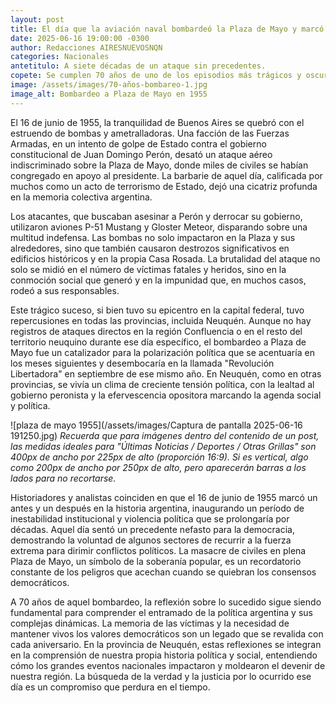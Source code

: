 ```yaml
---
layout: post
title: El día que la aviación naval bombardeó la Plaza de Mayo y marcó a fuego la historia argentina.
date: 2025-06-16 19:00:00 -0300
author: Redacciones AIRESNUEVOSNQN
categories: Nacionales
antetitulo: A siete décadas de un ataque sin precedentes.
copete: Se cumplen 70 años de uno de los episodios más trágicos y oscuros de la historia reciente de Argentina: el bombardeo a Plaza de Mayo del 16 de junio de 1955. Aquel día, aviones de la Armada y la Fuerza Aérea arrojaron casi 10.000 kilos de bombas sobre la multitud congregada frente a la Casa Rosada, dejando un saldo de más de 300 muertos y un millar de heridos, un hecho que inauguró un ciclo de violencia política cuyas consecuencias se sintieron en todo el país, incluida la provincia de Neuquén.
image: /assets/images/70-años-bombareo-1.jpg 
image_alt: Bombardeo a Plaza de Mayo en 1955
---
```


El 16 de junio de 1955, la tranquilidad de Buenos Aires se quebró con el estruendo de bombas y ametralladoras. Una facción de las Fuerzas Armadas, en un intento de golpe de Estado contra el gobierno constitucional de Juan Domingo Perón, desató un ataque aéreo indiscriminado sobre la Plaza de Mayo, donde miles de civiles se habían congregado en apoyo al presidente. La barbarie de aquel día, calificada por muchos como un acto de terrorismo de Estado, dejó una cicatriz profunda en la memoria colectiva argentina.

Los atacantes, que buscaban asesinar a Perón y derrocar su gobierno, utilizaron aviones P-51 Mustang y Gloster Meteor, disparando sobre una multitud indefensa. Las bombas no solo impactaron en la Plaza y sus alrededores, sino que también causaron destrozos significativos en edificios históricos y en la propia Casa Rosada. La brutalidad del ataque no solo se midió en el número de víctimas fatales y heridos, sino en la conmoción social que generó y en la impunidad que, en muchos casos, rodeó a sus responsables.

Este trágico suceso, si bien tuvo su epicentro en la capital federal, tuvo repercusiones en todas las provincias, incluida Neuquén. Aunque no hay registros de ataques directos en la región Confluencia o en el resto del territorio neuquino durante ese día específico, el bombardeo a Plaza de Mayo fue un catalizador para la polarización política que se acentuaría en los meses siguientes y desembocaría en la llamada "Revolución Libertadora" en septiembre de ese mismo año. En Neuquén, como en otras provincias, se vivía un clima de creciente tensión política, con la lealtad al gobierno peronista y la efervescencia opositora marcando la agenda social y política.

![plaza de mayo 1955](/assets/images/Captura de pantalla 2025-06-16 191250.jpg) 
*Recuerda que para imágenes dentro del contenido de un post, las medidas ideales para "Últimas Noticias / Deportes / Otras Grillas" son 400px de ancho por 225px de alto (proporción 16:9). Si es vertical, algo como 200px de ancho por 250px de alto, pero aparecerán barras a los lados para no recortarse.*

Historiadores y analistas coinciden en que el 16 de junio de 1955 marcó un antes y un después en la historia argentina, inaugurando un período de inestabilidad institucional y violencia política que se prolongaría por décadas. Aquel día sentó un precedente nefasto para la democracia, demostrando la voluntad de algunos sectores de recurrir a la fuerza extrema para dirimir conflictos políticos. La masacre de civiles en plena Plaza de Mayo, un símbolo de la soberanía popular, es un recordatorio constante de los peligros que acechan cuando se quiebran los consensos democráticos.

A 70 años de aquel bombardeo, la reflexión sobre lo sucedido sigue siendo fundamental para comprender el entramado de la política argentina y sus complejas dinámicas. La memoria de las víctimas y la necesidad de mantener vivos los valores democráticos son un legado que se revalida con cada aniversario. En la provincia de Neuquén, estas reflexiones se integran en la comprensión de nuestra propia historia política y social, entendiendo cómo los grandes eventos nacionales impactaron y moldearon el devenir de nuestra región. La búsqueda de la verdad y la justicia por lo ocurrido ese día es un compromiso que perdura en el tiempo.